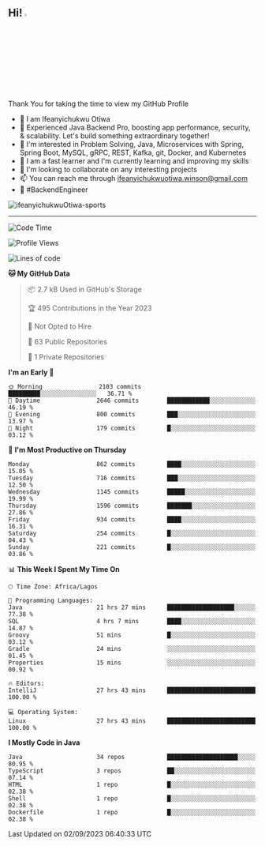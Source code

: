<!-- BLOG-POST-LIST:START --><!-- BLOG-POST-LIST:END -->

## Hi! <img src="https://media.giphy.com/media/hvRJCLFzcasrR4ia7z/giphy.gif" width="4%"> 

Thank You for taking the time to view my GitHub Profile

- 👋 I am Ifeanyichukwu Otiwa
- 🚀 Experienced Java Backend Pro, boosting app performance, security, & scalability. Let's build something extraordinary together!
- 👀 I'm interested in Problem Solving, Java, Microservices with Spring, Spring Boot, MySQL, gRPC, REST, Kafka, git, Docker, and Kubernetes
- 🌱 I am a fast learner and I'm currently learning and improving my skills
- 💞️ I'm looking to collaborate on any interesting projects
- 📫 You can reach me through ifeanyichukwuotiwa.winson@gmail.com
- 🚀 #BackendEngineer

<p align="left" marginTop="10px"> <img src="https://komarev.com/ghpvc/?username=ifeanyichukwuOtiwa-sports&label=Profile%20views&color=0e75b6&style=for-the-badge" alt="ifeanyichukwuOtiwa-sports" /> </p>

***

<!--START_SECTION:waka-->
![Code Time](http://img.shields.io/badge/Code%20Time-1%2C738%20hrs%204%20mins-blue)

![Profile Views](http://img.shields.io/badge/Profile%20Views-0-blue)

![Lines of code](https://img.shields.io/badge/From%20Hello%20World%20I%27ve%20Written-2.9%20million%20lines%20of%20code-blue)

**🐱 My GitHub Data** 

> 📦 2.7 kB Used in GitHub's Storage 
 > 
> 🏆 495 Contributions in the Year 2023
 > 
> 🚫 Not Opted to Hire
 > 
> 📜 63 Public Repositories 
 > 
> 🔑 1 Private Repositories 
 > 
**I'm an Early 🐤** 

```text
🌞 Morning                2103 commits        █████████░░░░░░░░░░░░░░░░   36.71 % 
🌆 Daytime                2646 commits        ████████████░░░░░░░░░░░░░   46.19 % 
🌃 Evening                800 commits         ███░░░░░░░░░░░░░░░░░░░░░░   13.97 % 
🌙 Night                  179 commits         █░░░░░░░░░░░░░░░░░░░░░░░░   03.12 % 
```
📅 **I'm Most Productive on Thursday** 

```text
Monday                   862 commits         ████░░░░░░░░░░░░░░░░░░░░░   15.05 % 
Tuesday                  716 commits         ███░░░░░░░░░░░░░░░░░░░░░░   12.50 % 
Wednesday                1145 commits        █████░░░░░░░░░░░░░░░░░░░░   19.99 % 
Thursday                 1596 commits        ███████░░░░░░░░░░░░░░░░░░   27.86 % 
Friday                   934 commits         ████░░░░░░░░░░░░░░░░░░░░░   16.31 % 
Saturday                 254 commits         █░░░░░░░░░░░░░░░░░░░░░░░░   04.43 % 
Sunday                   221 commits         █░░░░░░░░░░░░░░░░░░░░░░░░   03.86 % 
```


📊 **This Week I Spent My Time On** 

```text
🕑︎ Time Zone: Africa/Lagos

💬 Programming Languages: 
Java                     21 hrs 27 mins      ███████████████████░░░░░░   77.38 % 
SQL                      4 hrs 7 mins        ████░░░░░░░░░░░░░░░░░░░░░   14.87 % 
Groovy                   51 mins             █░░░░░░░░░░░░░░░░░░░░░░░░   03.12 % 
Gradle                   24 mins             ░░░░░░░░░░░░░░░░░░░░░░░░░   01.45 % 
Properties               15 mins             ░░░░░░░░░░░░░░░░░░░░░░░░░   00.92 % 

🔥 Editors: 
IntelliJ                 27 hrs 43 mins      █████████████████████████   100.00 % 

💻 Operating System: 
Linux                    27 hrs 43 mins      █████████████████████████   100.00 % 
```

**I Mostly Code in Java** 

```text
Java                     34 repos            ████████████████████░░░░░   80.95 % 
TypeScript               3 repos             ██░░░░░░░░░░░░░░░░░░░░░░░   07.14 % 
HTML                     1 repo              █░░░░░░░░░░░░░░░░░░░░░░░░   02.38 % 
Shell                    1 repo              █░░░░░░░░░░░░░░░░░░░░░░░░   02.38 % 
Dockerfile               1 repo              █░░░░░░░░░░░░░░░░░░░░░░░░   02.38 % 
```




 Last Updated on 02/09/2023 06:40:33 UTC
<!--END_SECTION:waka-->

<!--
<p align="center">
![trophy](https://github-profile-trophy.vercel.app/?username=ifeanyichukwuOtiwa-sports&theme=onedark) (https://github.com/ryo-ma/github-profile-trophy)
</p>
-->

<!---
ifeanyi-otiwa/ifeanyi-otiwa is a ✨ special ✨ repository because its `README.md` (this file) appears on your GitHub profile.
You can click the Preview link to take a look at your changes.
--->
